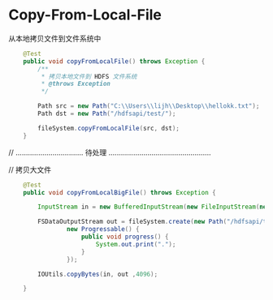 # Copy-From-Local-File

从本地拷贝文件到文件系统中

```java
    @Test
    public void copyFromLocalFile() throws Exception {
        /**
         * 拷贝本地文件到 HDFS 文件系统
         * @throws Exception
         */

        Path src = new Path("C:\\Users\\lijh\\Desktop\\hellokk.txt");
        Path dst = new Path("/hdfsapi/test/");

        fileSystem.copyFromLocalFile(src, dst);
    }
```



// ................................. 待处理 ..................................................

// 拷贝大文件

```java
    @Test
    public void copyFromLocalBigFile() throws Exception {

        InputStream in = new BufferedInputStream(new FileInputStream(new File("/Users/rocky/tmp/software/jdk-8u91-linux-x64.tar.gz")));

        FSDataOutputStream out = fileSystem.create(new Path("/hdfsapi/test/jdk.tgz"),
                new Progressable() {
                    public void progress() {
                        System.out.print(".");
                    }
                });

        IOUtils.copyBytes(in, out ,4096);

    }
```

